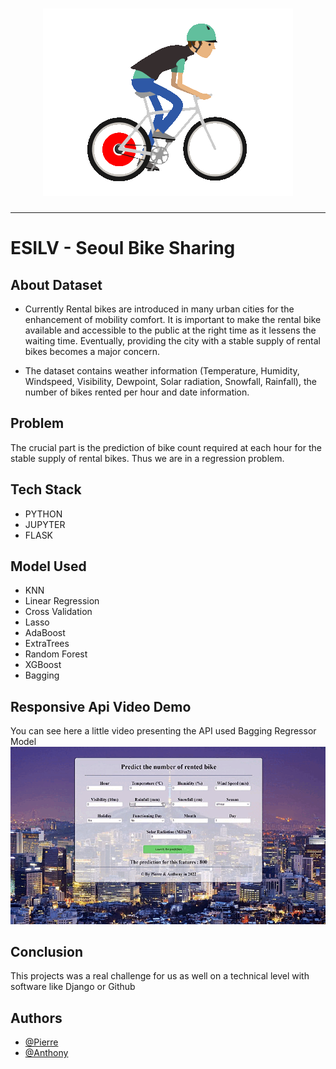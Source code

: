 <h1 align="center">
  <img src="./static/Velo-Gif.gif" alt="Bikes" />
</h1>

---

# ESILV - Seoul Bike Sharing
## About Dataset

- Currently Rental bikes are introduced in many urban cities for the enhancement of mobility comfort. It is important to make the rental bike available and accessible to the public at the right time as it lessens the waiting time. Eventually, providing the city with a stable supply of rental bikes becomes a major concern.

- The dataset contains weather information (Temperature, Humidity, Windspeed, Visibility, Dewpoint, Solar radiation, Snowfall, Rainfall), the number of bikes rented per hour and date information.

## Problem

The crucial part is the prediction of bike count required at each hour for the stable supply of rental bikes. Thus we are in a regression problem.

## Tech Stack
- PYTHON
- JUPYTER
- FLASK

## Model Used

- KNN
- Linear Regression
- Cross Validation
- Lasso
- AdaBoost
- ExtraTrees
- Random Forest
- XGBoost
- Bagging

## Responsive Api Video Demo
You can see here a little video presenting the API used Bagging Regressor Model
<img src="./static/demo.gif" alt="Bikes" />

## Conclusion
This projects was a real challenge for us as well on a technical level with software like Django or Github


## Authors

- [@Pierre](https://github.com/Pierre-Portfolio)
- [@Anthony](https://github.com/Cyd-des-Tenebres)
